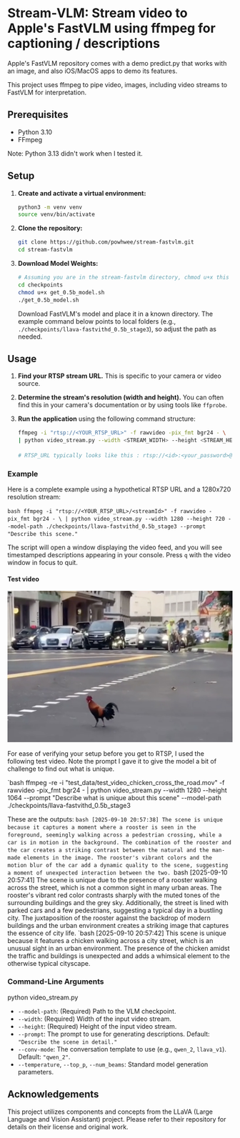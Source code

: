 # Stream-VLM: Stream video to Apple's FastVLM using ffmpeg for captioning / descriptions

Apple's FastVLM repository comes with a demo predict.py that works with an image, and also iOS/MacOS apps to demo its features.

This project uses ffmpeg to pipe video, images, including video streams to FastVLM for interpretation.


## Prerequisites

-   Python 3.10
-   FFmpeg

Note: Python 3.13 didn't work when I tested it.  

## Setup

1.  **Create and activate a virtual environment:**
    ```bash
    python3 -m venv venv
    source venv/bin/activate
    ```
    

2.  **Clone the repository:**
    ```bash
    git clone https://github.com/powhwee/stream-fastvlm.git
    cd stream-fastvlm
    ```


3.  **Download Model Weights:**
    ```bash
    # Assuming you are in the stream-fastvlm directory, chmod u+x this .sh file and run it to download Apple's 0.5b model file.  There are model with 1.5b and 7b parameters but this script downloads only the 0.5b model
    cd checkpoints  
    chmod u+x get_0.5b_model.sh  
    ./get_0.5b_model.sh
    ```
    
    Download FastVLM's model and place it in a known directory. The example command below points to local folders (e.g., `./checkpoints/llava-fastvithd_0.5b_stage3`), so adjust the path as needed.

## Usage


1.  **Find your RTSP stream URL.** This is specific to your camera or video source.
2.  **Determine the stream's resolution (width and height).** You can often find this in your camera's documentation or by using tools like `ffprobe`.
3.  **Run the application** using the following command structure:

    ```bash
    ffmpeg -i "rtsp://<YOUR_RTSP_URL>" -f rawvideo -pix_fmt bgr24 - \
    | python video_stream.py --width <STREAM_WIDTH> --height <STREAM_HEIGHT> --model-path <PATH_TO_YOUR_MODEL>

    # RTSP_URL typically looks like this : rtsp://<id>:<your_password>@<ip address>:554/<streamId>
    ```

### Example

Here is a complete example using a hypothetical RTSP URL and a 1280x720 resolution stream:

`bash
ffmpeg -i "rtsp://<YOUR_RTSP_URL>/<streamId>" -f rawvideo -pix_fmt bgr24 - \
| python video_stream.py --width 1280 --height 720 --model-path ./checkpoints/llava-fastvithd_0.5b_stage3 --prompt "Describe this scene."`


The script will open a window displaying the video feed, and you will see timestamped descriptions appearing in your console. Press `q` with the video window in focus to quit.

#### Test video

<img src="test_data/test_image_chicken_cross_the_road.png" width="640" height="auto" />

 For ease of verifying your setup before you get to RTSP, I used the following test video.  Note the prompt I gave it to give the model a bit of challenge to find out what is unique.

`bash
ffmpeg -re -i "test_data/test_video_chicken_cross_the_road.mov" -f rawvideo -pix_fmt bgr24 - | python video_stream.py --width 1280 --height 1064 --prompt "Describe what is unique about this scene" --model-path ./checkpoints/llava-fastvithd_0.5b_stage3


These are the outputs:
`bash
[2025-09-10 20:57:38] The scene is unique because it captures a moment where a rooster is seen in the foreground, seemingly walking across a pedestrian crossing, while a car is in motion in the background. The combination of the rooster and the car creates a striking contrast between the natural and the man-made elements in the image. The rooster's vibrant colors and the motion blur of the car add a dynamic quality to the scene, suggesting a moment of unexpected interaction between the two.
`bash
[2025-09-10 20:57:41] The scene is unique due to the presence of a rooster walking across the street, which is not a common sight in many urban areas. The rooster's vibrant red color contrasts sharply with the muted tones of the surrounding buildings and the grey sky. Additionally, the street is lined with parked cars and a few pedestrians, suggesting a typical day in a bustling city. The juxtaposition of the rooster against the backdrop of modern buildings and the urban environment creates a striking image that captures the essence of city life.
`bash
[2025-09-10 20:57:42] This scene is unique because it features a chicken walking across a city street, which is an unusual sight in an urban environment. The presence of the chicken amidst the traffic and buildings is unexpected and adds a whimsical element to the otherwise typical cityscape.



### Command-Line Arguments
python video_stream.py 
-   `--model-path`: (Required) Path to the VLM checkpoint.
-   `--width`: (Required) Width of the input video stream.
-   `--height`: (Required) Height of the input video stream.
-   `--prompt`: The prompt to use for generating descriptions. Default: `"Describe the scene in detail."`
-   `--conv-mode`: The conversation template to use (e.g., `qwen_2`, `llava_v1`). Default: `"qwen_2"`.
-   `--temperature`, `--top_p`, `--num_beams`: Standard model generation parameters.

## Acknowledgements

This project utilizes components and concepts from the LLaVA (Large Language and Vision Assistant) project. Please refer to their repository for details on their license and original work.

